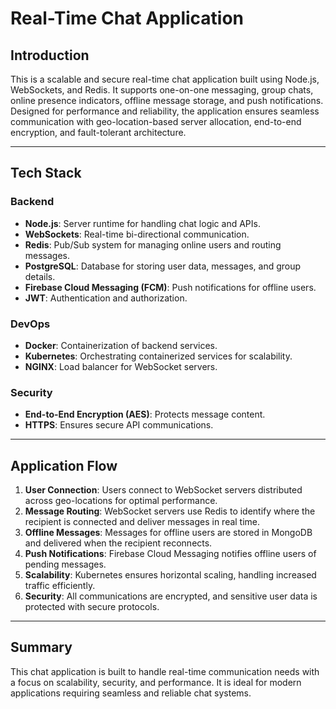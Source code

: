 # Real-Time Chat Application

## Introduction
This is a scalable and secure real-time chat application built using Node.js, WebSockets, and Redis. It supports one-on-one messaging, group chats, online presence indicators, offline message storage, and push notifications. Designed for performance and reliability, the application ensures seamless communication with geo-location-based server allocation, end-to-end encryption, and fault-tolerant architecture.

---

## Tech Stack

### **Backend**
- **Node.js**: Server runtime for handling chat logic and APIs.
- **WebSockets**: Real-time bi-directional communication.
- **Redis**: Pub/Sub system for managing online users and routing messages.
- **PostgreSQL**: Database for storing user data, messages, and group details.
- **Firebase Cloud Messaging (FCM)**: Push notifications for offline users.
- **JWT**: Authentication and authorization.

### **DevOps**
- **Docker**: Containerization of backend services.
- **Kubernetes**: Orchestrating containerized services for scalability.
- **NGINX**: Load balancer for WebSocket servers.

### **Security**
- **End-to-End Encryption (AES)**: Protects message content.
- **HTTPS**: Ensures secure API communications.

---

## Application Flow
1. **User Connection**: Users connect to WebSocket servers distributed across geo-locations for optimal performance.
2. **Message Routing**: WebSocket servers use Redis to identify where the recipient is connected and deliver messages in real time.
3. **Offline Messages**: Messages for offline users are stored in MongoDB and delivered when the recipient reconnects.
4. **Push Notifications**: Firebase Cloud Messaging notifies offline users of pending messages.
5. **Scalability**: Kubernetes ensures horizontal scaling, handling increased traffic efficiently.
6. **Security**: All communications are encrypted, and sensitive user data is protected with secure protocols.

---

## Summary
This chat application is built to handle real-time communication needs with a focus on scalability, security, and performance. It is ideal for modern applications requiring seamless and reliable chat systems.
